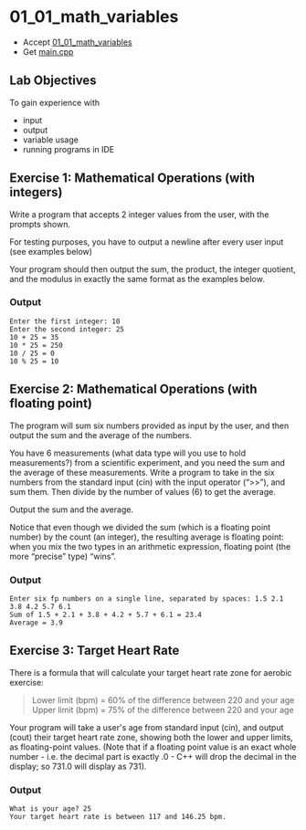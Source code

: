 # 01_01_math_variables

- Accept [01_01_math_variables](https://classroom.github.com/a/4gEBkEq-)
- Get [main.cpp](main.cpp)

## Lab Objectives

To gain experience with
- input
- output
- variable usage
- running programs in IDE

## Exercise 1: Mathematical Operations (with integers)

Write a program that accepts 2 integer values from the user, with the prompts shown.

For testing purposes, you have to output a newline after every user input (see examples below)

Your program should then output the sum, the product, the integer quotient, and the modulus in exactly the same format as the examples below. 

### Output
```
Enter the first integer: 10
Enter the second integer: 25
10 + 25 = 35
10 * 25 = 250
10 / 25 = 0
10 % 25 = 10
```


## Exercise 2: Mathematical Operations (with floating point)

The program will sum six numbers provided as input by the user, and then output the sum and the average of the numbers.

You have 6 measurements (what data type will you use to hold measurements?) from a scientific experiment, and you need the sum and the average of these measurements. Write a program to take in the six numbers from the standard input (cin) with the input operator (“>>”), and sum them. Then divide by the number of values (6) to get the average.

Output the sum and the average.

Notice that even though we divided the sum (which is a floating point number) by the count (an integer), the resulting average is floating point: when you mix the two types in an arithmetic expression, floating point (the more “precise” type) “wins”.

### Output

```
Enter six fp numbers on a single line, separated by spaces: 1.5 2.1 3.8 4.2 5.7 6.1
Sum of 1.5 + 2.1 + 3.8 + 4.2 + 5.7 + 6.1 = 23.4
Average = 3.9
```


## Exercise 3: Target Heart Rate

There is a formula that will calculate your target heart rate zone for aerobic exercise:

> Lower limit (bpm) = 60% of the difference between 220 and your age
> Upper limit (bpm) = 75% of the difference between 220 and your age


Your program will take a user's age from standard input (cin), and output (cout) their target heart rate zone, showing both the lower and upper limits, as floating-point values.
(Note that if a floating point value is an exact whole number - i.e. the decimal part is exactly .0 - C++ will drop the decimal in the display; so 731.0 will display as 731).

### Output
```
What is your age? 25
Your target heart rate is between 117 and 146.25 bpm.
```